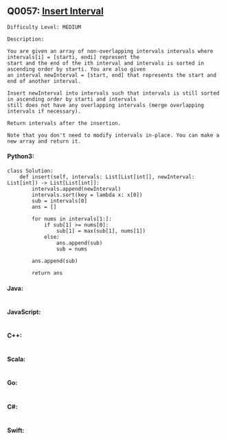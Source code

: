 ## Q0057: [Insert Interval](https://leetcode.com/problems/insert-interval/)

```
Difficulty Level: MEDIUM
```

```
Description:

You are given an array of non-overlapping intervals intervals where intervals[i] = [starti, endi] represent the
start and the end of the ith interval and intervals is sorted in ascending order by starti. You are also given
an interval newInterval = [start, end] that represents the start and end of another interval.

Insert newInterval into intervals such that intervals is still sorted in ascending order by starti and intervals
still does not have any overlapping intervals (merge overlapping intervals if necessary).

Return intervals after the insertion.

Note that you don't need to modify intervals in-place. You can make a new array and return it.
```

#### Python3:

```
class Solution:
    def insert(self, intervals: List[List[int]], newInterval: List[int]) -> List[List[int]]:
        intervals.append(newInterval)
        intervals.sort(key = lambda x: x[0])
        sub = intervals[0]
        ans = []

        for nums in intervals[1:]:
            if sub[1] >= nums[0]:
                sub[1] = max(sub[1], nums[1])
            else:
                ans.append(sub)
                sub = nums
        
        ans.append(sub)

        return ans
```

#### Java:

```

```

#### JavaScript:

```

```

#### C++:

```

```

#### Scala:

```

```

#### Go:

```

```

#### C#:

```

```

#### Swift:

```

```